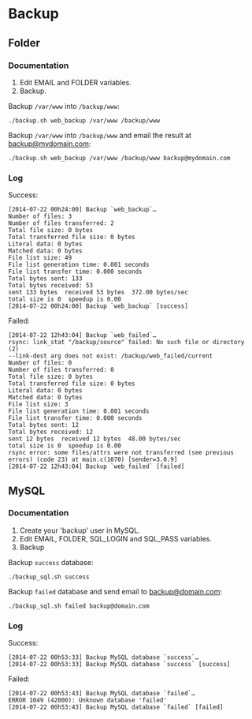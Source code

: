 Backup
======

## Folder

### Documentation

1.  Edit EMAIL and FOLDER variables.
2.  Backup.

Backup `/var/www` into `/backup/www`:

    ./backup.sh web_backup /var/www /backup/www

Backup `/var/www` into `/backup/www` and email the result at backup@mydomain.com:

    ./backup.sh web_backup /var/www /backup/www backup@mydomain.com

### Log

Success:

    [2014-07-22 00h24:00] Backup `web_backup`…
    Number of files: 3
    Number of files transferred: 2
    Total file size: 0 bytes
    Total transferred file size: 0 bytes
    Literal data: 0 bytes
    Matched data: 0 bytes
    File list size: 49
    File list generation time: 0.001 seconds
    File list transfer time: 0.000 seconds
    Total bytes sent: 133
    Total bytes received: 53
    sent 133 bytes  received 53 bytes  372.00 bytes/sec
    total size is 0  speedup is 0.00
    [2014-07-22 00h24:00] Backup `web_backup` [success]

Failed:

    [2014-07-22 12h43:04] Backup `web_failed`…
    rsync: link_stat "/backup/source" failed: No such file or directory (2)
    --link-dest arg does not exist: /backup/web_failed/current
    Number of files: 0
    Number of files transferred: 0
    Total file size: 0 bytes
    Total transferred file size: 0 bytes
    Literal data: 0 bytes
    Matched data: 0 bytes
    File list size: 3
    File list generation time: 0.001 seconds
    File list transfer time: 0.000 seconds
    Total bytes sent: 12
    Total bytes received: 12
    sent 12 bytes  received 12 bytes  48.00 bytes/sec
    total size is 0  speedup is 0.00
    rsync error: some files/attrs were not transferred (see previous errors) (code 23) at main.c(1070) [sender=3.0.9]
    [2014-07-22 12h43:04] Backup `web_failed` [failed]

## MySQL

### Documentation

1.  Create your 'backup' user in MySQL.
2.  Edit EMAIL, FOLDER, SQL_LOGIN and SQL_PASS variables.
3.  Backup

Backup `success` database:

    ./backup_sql.sh success

Backup `failed` database and send email to backup@domain.com:

    ./backup_sql.sh failed backup@domain.com

### Log

Success:

    [2014-07-22 00h53:33] Backup MySQL database `success`…
    [2014-07-22 00h53:33] Backup MySQL database `success` [success]

Failed:

    [2014-07-22 00h53:43] Backup MySQL database `failed`…
    ERROR 1049 (42000): Unknown database 'failed'
    [2014-07-22 00h53:43] Backup MySQL database `failed` [failed]

